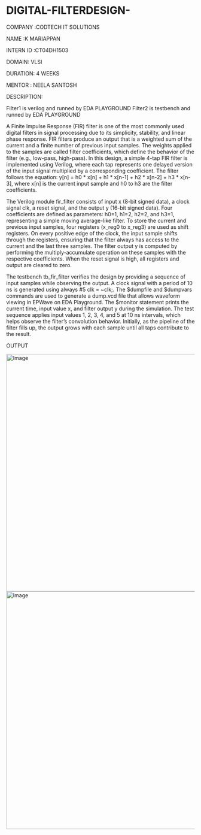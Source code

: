 # DIGITAL-FILTERDESIGN-


COMPANY :CODTECH IT SOLUTIONS

NAME :K MARIAPPAN

INTERN ID :CT04DH1503

DOMAIN: VLSI

DURATION: 4 WEEKS

MENTOR : NEELA SANTOSH

DESCRIPTION:

Filter1 is verilog and runned by EDA PLAYGROUND
Filter2 is testbench and runned by EDA PLAYGROUND

 A Finite Impulse Response (FIR) filter is one of the most commonly used digital filters in signal processing due to its simplicity, stability, and linear phase response. FIR filters produce an output that is a weighted sum of the current and a finite number of previous input samples. The weights applied to the samples are called filter coefficients, which define the behavior of the filter (e.g., low-pass, high-pass). In this design, a simple 4-tap FIR filter is implemented using Verilog, where each tap represents one delayed version of the input signal multiplied by a corresponding coefficient. The filter follows the equation:
y[n] = h0 * x[n] + h1 * x[n-1] + h2 * x[n-2] + h3 * x[n-3],
where x[n] is the current input sample and h0 to h3 are the filter coefficients.

The Verilog module fir_filter consists of input x (8-bit signed data), a clock signal clk, a reset signal, and the output y (16-bit signed data). Four coefficients are defined as parameters: h0=1, h1=2, h2=2, and h3=1, representing a simple moving average-like filter. To store the current and previous input samples, four registers (x_reg0 to x_reg3) are used as shift registers. On every positive edge of the clock, the input sample shifts through the registers, ensuring that the filter always has access to the current and the last three samples. The filter output y is computed by performing the multiply-accumulate operation on these samples with the respective coefficients. When the reset signal is high, all registers and output are cleared to zero.

The testbench tb_fir_filter verifies the design by providing a sequence of input samples while observing the output. A clock signal with a period of 10 ns is generated using always #5 clk = ~clk;. The $dumpfile and $dumpvars commands are used to generate a dump.vcd file that allows waveform viewing in EPWave on EDA Playground. The $monitor statement prints the current time, input value x, and filter output y during the simulation. The test sequence applies input values 1, 2, 3, 4, and 5 at 10 ns intervals, which helps observe the filter’s convolution behavior. Initially, as the pipeline of the filter fills up, the output grows with each sample until all taps contribute to the result.

OUTPUT 


<img width="1360" height="634" alt="Image" src="https://github.com/user-attachments/assets/54bced24-b4ec-478c-9e6d-3951c5eaa6d1" />

<img width="1362" height="635" alt="Image" src="https://github.com/user-attachments/assets/6cbd4723-c181-4632-996e-f6db3928eb7c" />


